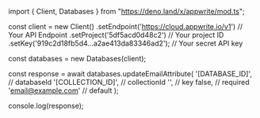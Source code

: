 import { Client, Databases } from "https://deno.land/x/appwrite/mod.ts";

const client = new Client()
    .setEndpoint('https://cloud.appwrite.io/v1') // Your API Endpoint
    .setProject('5df5acd0d48c2') // Your project ID
    .setKey('919c2d18fb5d4...a2ae413da83346ad2'); // Your secret API key

const databases = new Databases(client);

const response = await databases.updateEmailAttribute(
    '[DATABASE_ID]', // databaseId
    '[COLLECTION_ID]', // collectionId
    '', // key
    false, // required
    'email@example.com' // default
);

console.log(response);
